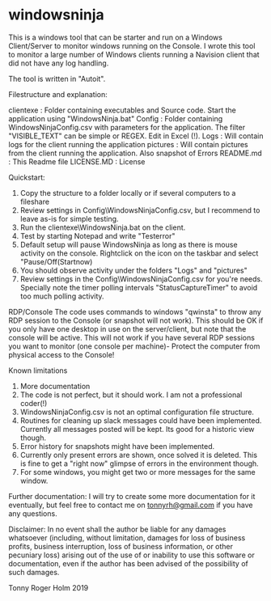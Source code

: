 # windowsninja

This is a windows tool that can be starter and run on a Windows Client/Server to monitor windows running on the Console.
I wrote this tool to monitor a large number of Windows clients running a Navision client that did not have any log handling.

The tool is written in "Autoit". 

Filestructure and explanation:

clientexe  : Folder containing executables and Source code. Start the application using "WindowsNinja.bat"
Config     : Folder containing WindowsNinjaConfig.csv with parameters for the application. The filter "VISIBLE_TEXT" can be simple or REGEX. Edit in Excel (!).
Logs       : Will contain logs for the client running the application
pictures   : Will contain pictures from the client running the application. Also snapshot of Errors
README.md  : This Readme file
LICENSE.MD : License



Quickstart:
1. Copy the structure to a folder locally or if several computers to a fileshare
2. Review settings in Config\WindowsNinjaConfig.csv, but I recommend to leave as-is for simple testing.
3. Run the clientexe\WindowsNinja.bat on the client. 
4. Test by starting Notepad and write "Testerror"
5. Default setup will pause WindowsNinja as long as there is mouse activity on the console. Rightclick on the icon on the taskbar and select "Pause/Off(Startnow)
6. You should observe activity under the folders "Logs" and "pictures"
7. Review settings in the Config\WindowsNinjaConfig.csv for you're needs. Specially note the timer polling intervals "StatusCaptureTimer" to avoid too much polling activity.

RDP/Console
The code uses commands to windows "qwinsta" to throw any RDP session to the Console (or snapshot will not work). This should be OK if you only have one desktop in use on the server/client, but note that the console will be active. This will not work if you have several RDP sessions you want to monitor (one console per machine)- Protect the computer from physical access to the Console! 


Known limitations
1. More documentation 
2. The code is not perfect, but it should work. I am not a professional coder(!)
3. WindowsNinjaConfig.csv is not an optimal configuration file structure.
4. Routines for cleaning up slack messages could have been implemented. Currently all messages posted will be kept. Its good for a historic view though.
5. Error history for snapshots might have been implemented. 
6. Currently only present errors are shown, once solved it is deleted. This is fine to get a "right now" glimpse of errors in the environment though.
7. For some windows, you might get two or more messages for the same window.

Further documentation:
I will try to create some more documentation for it eventually, but feel free to contact me on tonnyrh@gmail.com if you have any questions.


Disclaimer:
In no event shall the author be liable for any damages whatsoever (including, without limitation, damages for loss of business profits, business interruption, loss of business information, or other pecuniary loss) arising out of the use of or inability to use this software or documentation, even if the author has been advised of the possibility of such damages.



Tonny Roger Holm
2019
